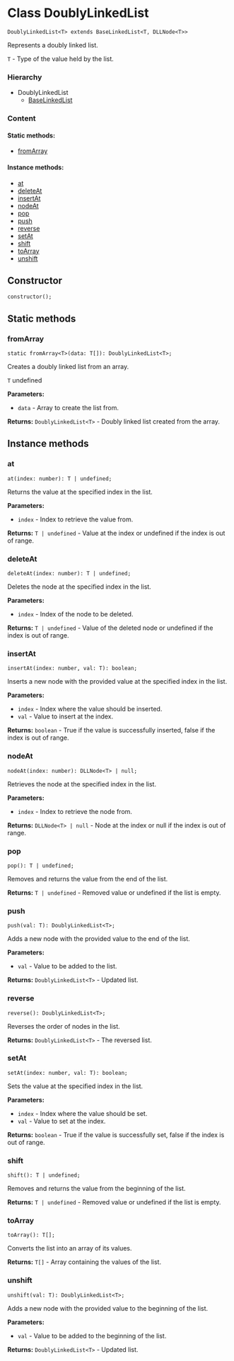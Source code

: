 # Class DoublyLinkedList
```
DoublyLinkedList<T> extends BaseLinkedList<T, DLLNode<T>> 
```
Represents a doubly linked list.

`T` - Type of the value held by the list.

### Hierarchy
- DoublyLinkedList
  - [BaseLinkedList](base-linked-list.md)

### Content
#### Static methods:
- [fromArray](#fromarray)
#### Instance methods:
- [at](#at)
- [deleteAt](#deleteat)
- [insertAt](#insertat)
- [nodeAt](#nodeat)
- [pop](#pop)
- [push](#push)
- [reverse](#reverse)
- [setAt](#setat)
- [shift](#shift)
- [toArray](#toarray)
- [unshift](#unshift)

## Constructor
```
constructor(); 
```
## Static methods
### fromArray
```
static fromArray<T>(data: T[]): DoublyLinkedList<T>; 
```
Creates a doubly linked list from an array.

`T` undefined

**Parameters:**
- `data` - Array to create the list from.

**Returns:** `DoublyLinkedList<T>` - Doubly linked list created from the array.
## Instance methods
### at
```
at(index: number): T | undefined; 
```
Returns the value at the specified index in the list.

**Parameters:**
- `index` - Index to retrieve the value from.

**Returns:** `T | undefined` - Value at the index or undefined if the index is out of range.
### deleteAt
```
deleteAt(index: number): T | undefined; 
```
Deletes the node at the specified index in the list.

**Parameters:**
- `index` - Index of the node to be deleted.

**Returns:** `T | undefined` - Value of the deleted node or undefined if the index is out of range.
### insertAt
```
insertAt(index: number, val: T): boolean; 
```
Inserts a new node with the provided value at the specified index in the list.

**Parameters:**
- `index` - Index where the value should be inserted.
- `val` - Value to insert at the index.

**Returns:** `boolean` - True if the value is successfully inserted, false if the index is out of range.
### nodeAt
```
nodeAt(index: number): DLLNode<T> | null; 
```
Retrieves the node at the specified index in the list.

**Parameters:**
- `index` - Index to retrieve the node from.

**Returns:** `DLLNode<T> | null` - Node at the index or null if the index is out of range.
### pop
```
pop(): T | undefined; 
```
Removes and returns the value from the end of the list.

**Returns:** `T | undefined` - Removed value or undefined if the list is empty.
### push
```
push(val: T): DoublyLinkedList<T>; 
```
Adds a new node with the provided value to the end of the list.

**Parameters:**
- `val` - Value to be added to the list.

**Returns:** `DoublyLinkedList<T>` - Updated list.
### reverse
```
reverse(): DoublyLinkedList<T>; 
```
Reverses the order of nodes in the list.

**Returns:** `DoublyLinkedList<T>` - The reversed list.
### setAt
```
setAt(index: number, val: T): boolean; 
```
Sets the value at the specified index in the list.

**Parameters:**
- `index` - Index where the value should be set.
- `val` - Value to set at the index.

**Returns:** `boolean` - True if the value is successfully set, false if the index is out of range.
### shift
```
shift(): T | undefined; 
```
Removes and returns the value from the beginning of the list.

**Returns:** `T | undefined` - Removed value or undefined if the list is empty.
### toArray
```
toArray(): T[]; 
```
Converts the list into an array of its values.

**Returns:** `T[]` - Array containing the values of the list.
### unshift
```
unshift(val: T): DoublyLinkedList<T>; 
```
Adds a new node with the provided value to the beginning of the list.

**Parameters:**
- `val` - Value to be added to the beginning of the list.

**Returns:** `DoublyLinkedList<T>` - Updated list.